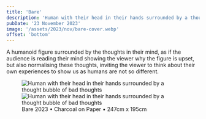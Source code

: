 ```yaml
---
title: 'Bare'
description: 'Human with their head in their hands surrounded by a thought bubble of bad thoughts'
pubDate: '23 November 2023'
image: '/assets/2023/nov/bare-cover.webp'
offset: 'bottom'
---
```


A humanoid figure surrounded by the thoughts in their mind, as if the audience is reading their mind showing the viewer why the figure is upset, but also normalising these thoughts, inviting the viewer to think about their own experiences to show us as humans are not so different.

<figure>
  <img src="/assets/2023/nov/bare.webp" alt="Human with their head in their hands surrounded by a thought bubble of bad thoughts" />

  <br/>

  <img src="/assets/2023/nov/bare-1.webp" alt="Human with their head in their hands surrounded by a thought bubble of bad thoughts" />

  <figcaption>Bare 2023 • Charcoal on Paper • 247cm x 195cm</figcaption>
</figure>



